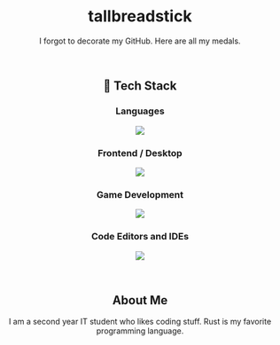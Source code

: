 <h1 align="center"><strong>tallbreadstick</strong></h1>
<p align="center">I forgot to decorate my GitHub. Here are all my medals.</p>

<br>
<h2 align="center">🚀 Tech Stack</h2>
<h3 align="center">Languages</h3>
<p align="center">
  <a href="https://skillicons.dev">
    <img src="https://skillicons.dev/icons?i=java,javascript,rust"/>
  </a>
</p>
<h3 align="center">Frontend / Desktop</h3>
<p align="center">
  <a href="https://skillicons.dev">
    <img src="https://skillicons.dev/icons?i=solidjs,tauri"/>
  </a>
</p>
<h3 align="center">Game Development</h3>
<p align="center">
  <a href="https://skillicons.dev">
    <img src="https://skillicons.dev/icons?i=godot,bevy"/>
  </a>
</p>
<h3 align="center">Code Editors and IDEs</h3>
<p align="center">
  <a href="https://skillicons.dev">
    <img src="https://skillicons.dev/icons?i=idea,vscode"/>
  </a>
</p>
<br>

<h2 align="center">About Me</h2>

<p align="center">I am a second year IT student who likes coding stuff. Rust is my favorite programming language.</p>

<!---
damascussteel21/damascussteel21 is a ✨ special ✨ repository because its `README.md` (this file) appears on your GitHub profile.
You can click the Preview link to take a look at your changes.
--->
